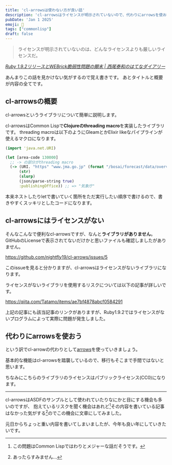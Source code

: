 ```yaml
---
title: 'cl-arrowsは使わない方が良い話'
description: 'cl-arrowsはライセンスが明示されていないので、代わりにarrowsを使おう'
pubDate: 'Jan 1 2025'
emoji: 🦊
tags: ["commonlisp"]
draft: false
---
```


> ライセンスが明示されていないのは、どんなライセンスよりも厳しいライセンスだ。

_[Ruby 1.9.2リリースとWEBrick脆弱性問題の顛末 | 西尾泰和のはてなダイアリー](https://nishiohirokazu.hatenadiary.org/entry/20100819/1282200581)_

あんまりこの話を見かけない気がするので覚え書きです。
あとタイトルと概要が内容の全てです。

## cl-arrowsの概要

cl-arrowsというライブラリについて簡単に説明します。

cl-arrowsはCommon Lispで**Clojureのthreading macro**を実装したライブラリです。
threading macroは以下のようにGleamとかElixir
likeなパイプラインが使えるマクロになります。

```clj
(import 'java.net.URI)

(let [area-code 130000]
  ;; -> の部分がthreading macro
  (-> (URI. "https" "www.jma.go.jp" (format "/bosai/forecast/data/overview_forecast/%d.json" area-code) nil)
      (str)
      (slurp)
      (json/parse-string true)
      :publishingOffice)) ;; => "気象庁"
```

本来ネストしたりletで書いていく箇所をただ実行したい順序で書けるので、書きやすくスッキリとしたコードになります。

## cl-arrowsにはライセンスがない

そんなこんなで便利なcl-arrowsですが、なんと**ライブラリがありません**。
GitHubのLicenseで表示されてないだけかと思いファイルも確認しましたがありません。

https://github.com/nightfly19/cl-arrows/issues/5

このissueを見ると分かりますが、cl-arrowsはライセンスがないライブラリになります。

ライセンスがないライブラリを使用するリスクについては以下の記事が詳しいです。

https://qiita.com/Tatamo/items/ae7bf4878abcf0584291

上記の記事にも該当記事のリンクがありますが、Ruby1.9.2ではライセンスがないプログラムによって実際に問題が発生しました。

## 代わりにarrowsを使おう

という訳でcl-arrowの代わりとして[arrows](https://github.com/Harleqin/arrows)を使っていきましょう。

基本的な機能はcl-arrowsを踏襲しているので、移行もそこまで手間ではないと思います。

ちなみにこちらのライブラリのライセンスはパブリックライセンス(CC0)になります。

---

cl-arrowsはASDFのサンプルとして使われていたりなにかと目にする機会も多いのですが、
抱えているリスクを聞く機会はあれど[^1]その内容を書いている記事はなかった気がする[^2]のでこの機会に文章にしてみました。

元日からちょっと重い内容を書いてしまいましたが、今年も良い年にしていきたいです。

[^1]: この問題はCommon Lispではわりとメジャーな話だそうです。

[^2]: あったらすみません...

